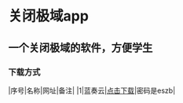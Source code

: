 # 关闭极域app
## 一个关闭极域的软件，方便学生
### 下载方式
 |序号|名称|网址|备注|
 |1|蓝奏云|[点击下载](https://lxy111303.lanzoub.com/b00je8621c)|密码是eszb|

